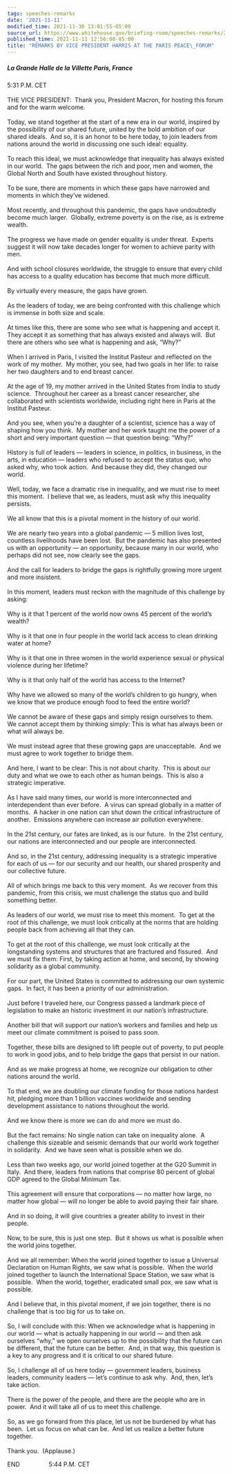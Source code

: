 ```yaml
---
tags: speeches-remarks
date: '2021-11-11'
modified_time: 2021-11-30 13:01:55-05:00
source_url: https://www.whitehouse.gov/briefing-room/speeches-remarks/2021/11/11/remarks-by-vice-president-harris-at-the-paris-peace-forum/
published_time: 2021-11-11 12:56:00-05:00
title: "REMARKS BY VICE PRESIDENT HARRIS AT THE PARIS PEACE\_FORUM"
---
```

 
##### *La Grande Halle de la Villette Paris, France*

5:31 P.M. CET  
   
THE VICE PRESIDENT:  Thank you, President Macron, for hosting this forum
and for the warm welcome.  
   
Today, we stand together at the start of a new era in our world,
inspired by the possibility of our shared future, united by the bold
ambition of our shared ideals.  And so, it is an honor to be here today,
to join leaders from nations around the world in discussing one such
ideal: equality.  
   
To reach this ideal, we must acknowledge that inequality has always
existed in our world.  The gaps between the rich and poor, men and
women, the Global North and South have existed throughout history.  
   
To be sure, there are moments in which these gaps have narrowed and
moments in which they’ve widened.  
   
Most recently, and throughout this pandemic, the gaps have undoubtedly
become much larger.  Globally, extreme poverty is on the rise, as is
extreme wealth.  
   
The progress we have made on gender equality is under threat.  Experts
suggest it will now take decades longer for women to achieve parity with
men.  
   
And with school closures worldwide, the struggle to ensure that every
child has access to a quality education has become that much more
difficult.  
   
By virtually every measure, the gaps have grown.  
   
As the leaders of today, we are being confronted with this challenge
which is immense in both size and scale.   
   
At times like this, there are some who see what is happening and accept
it.  They accept it as something that has always existed and always
will.  But there are others who see what is happening and ask, “Why?”  
   
When I arrived in Paris, I visited the Institut Pasteur and reflected on
the work of my mother.  My mother, you see, had two goals in her life:
to raise her two daughters and to end breast cancer.  
   
At the age of 19, my mother arrived in the United States from India to
study science.  Throughout her career as a breast cancer researcher, she
collaborated with scientists worldwide, including right here in Paris at
the Institut Pasteur.  
   
And you see, when you’re a daughter of a scientist, science has a way of
shaping how you think.  My mother and her work taught me the power of a
short and very important question — that question being: “Why?”    
   
History is full of leaders — leaders in science, in politics, in
business, in the arts, in education — leaders who refused to accept the
status quo, who asked why, who took action.  And because they did, they
changed our world.  
   
Well, today, we face a dramatic rise in inequality, and we must rise to
meet this moment.  I believe that we, as leaders, must ask why this
inequality persists.   
   
We all know that this is a pivotal moment in the history of our
world.   
   
We are nearly two years into a global pandemic — 5 million lives lost,
countless livelihoods have been lost.  But the pandemic has also
presented us with an opportunity — an opportunity, because many in our
world, who perhaps did not see, now clearly see the gaps.   
   
And the call for leaders to bridge the gaps is rightfully growing more
urgent and more insistent.  
   
In this moment, leaders must reckon with the magnitude of this challenge
by asking:  
   
Why is it that 1 percent of the world now owns 45 percent of the world’s
wealth?  
   
Why is it that one in four people in the world lack access to clean
drinking water at home?  
   
Why is it that one in three women in the world experience sexual or
physical violence during her lifetime?  
   
Why is it that only half of the world has access to the Internet?  
   
Why have we allowed so many of the world’s children to go hungry, when
we know that we produce enough food to feed the entire world?  
   
We cannot be aware of these gaps and simply resign ourselves to them. 
We cannot accept them by thinking simply: This is what has always been
or what will always be.  
   
We must instead agree that these growing gaps are unacceptable.  And we
must agree to work together to bridge them.   
   
And here, I want to be clear: This is not about charity.  This is about
our duty and what we owe to each other as human beings.  This is also a
strategic imperative.  
   
As I have said many times, our world is more interconnected and
interdependent than ever before.  A virus can spread globally in a
matter of months.  A hacker in one nation can shut down the critical
infrastructure of another.  Emissions anywhere can increase air
pollution everywhere.  
   
In the 21st century, our fates are linked, as is our future.  In the
21st century, our nations are interconnected and our people are
interconnected.   
   
And so, in the 21st century, addressing inequality is a strategic
imperative for each of us — for our security and our health, our shared
prosperity and our collective future.  
   
All of which brings me back to this very moment.  As we recover from
this pandemic, from this crisis, we must challenge the status quo and
build something better.  
   
As leaders of our world, we must rise to meet this moment.  To get at
the root of this challenge, we must look critically at the norms that
are holding people back from achieving all that they can.  
   
To get at the root of this challenge, we must look critically at the
longstanding systems and structures that are fractured and fissured. 
And we must fix them: First, by taking action at home, and second, by
showing solidarity as a global community.  
   
For our part, the United States is committed to addressing our own
systemic gaps.  In fact, it has been a priority of our administration.  
   
Just before I traveled here, our Congress passed a landmark piece of
legislation to make an historic investment in our nation’s
infrastructure.  
   
Another bill that will support our nation’s workers and families and
help us meet our climate commitment is poised to pass soon.  
   
Together, these bills are designed to lift people out of poverty, to put
people to work in good jobs, and to help bridge the gaps that persist in
our nation.  
   
And as we make progress at home, we recognize our obligation to other
nations around the world.  
   
To that end, we are doubling our climate funding for those nations
hardest hit, pledging more than 1 billion vaccines worldwide and sending
development assistance to nations throughout the world.  
   
And we know there is more we can do and more we must do.  
   
But the fact remains: No single nation can take on inequality alone.  A
challenge this sizeable and seismic demands that our world work together
in solidarity.  And we have seen what is possible when we do.   
   
Less than two weeks ago, our world joined together at the G20 Summit in
Italy.  And there, leaders from nations that comprise 80 percent of
global GDP agreed to the Global Minimum Tax.  
   
This agreement will ensure that corporations — no matter how large, no
matter how global — will no longer be able to avoid paying their fair
share.  
   
And in so doing, it will give countries a greater ability to invest in
their people.  
   
Now, to be sure, this is just one step.  But it shows us what is
possible when the world joins together.  
   
And we all remember: When the world joined together to issue a Universal
Declaration on Human Rights, we saw what is possible.  When the world
joined together to launch the International Space Station, we saw what
is possible.  When the world, together, eradicated small pox, we saw
what is possible.  
   
And I believe that, in this pivotal moment, if we join together, there
is no challenge that is too big for us to take on.  
   
So, I will conclude with this: When we acknowledge what is happening in
our world — what is actually happening in our world — and then ask
ourselves “why,” we open ourselves up to the possibility that the future
can be different, that the future can be better.  And, in that way, this
question is a key to any progress and it is critical to our shared
future.  
   
So, I challenge all of us here today — government leaders, business
leaders, community leaders — let’s continue to ask why.  And, then,
let’s take action.   
   
There is the power of the people, and there are the people who are in
power.  And it will take all of us to meet this challenge.   
   
So, as we go forward from this place, let us not be burdened by what has
been.  Let us focus on what can be.  And let us realize a better future
together.  
   
Thank you.  (Applause.) 

END                 5:44 P.M. CET

